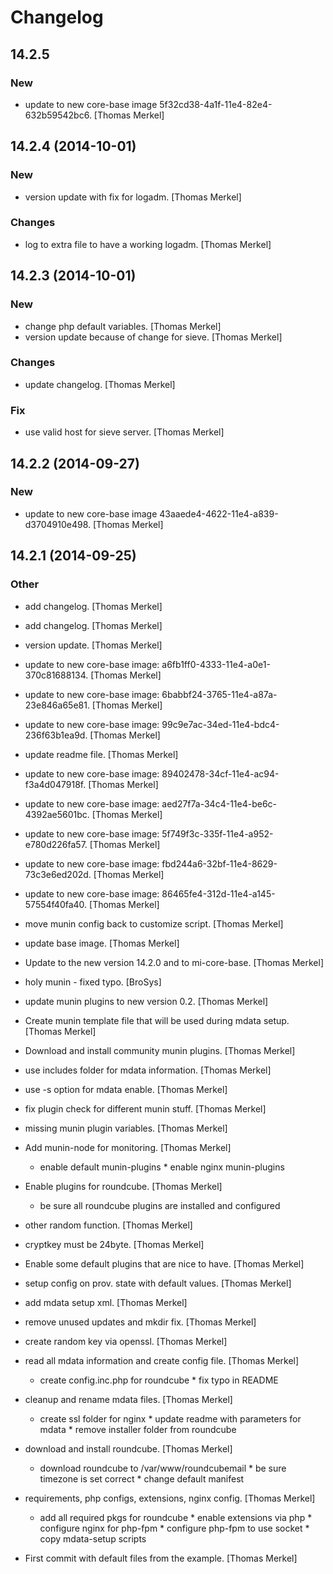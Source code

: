 # Changelog

## 14.2.5

### New

* update to new core-base image 5f32cd38-4a1f-11e4-82e4-632b59542bc6. [Thomas Merkel]

## 14.2.4 (2014-10-01)

### New

* version update with fix for logadm. [Thomas Merkel]

### Changes

* log to extra file to have a working logadm. [Thomas Merkel]

## 14.2.3 (2014-10-01)

### New

* change php default variables. [Thomas Merkel]
* version update because of change for sieve. [Thomas Merkel]

### Changes

* update changelog. [Thomas Merkel]

### Fix

* use valid host for sieve server. [Thomas Merkel]

## 14.2.2 (2014-09-27)

### New

* update to new core-base image 43aaede4-4622-11e4-a839-d3704910e498. [Thomas Merkel]

## 14.2.1 (2014-09-25)

### Other

* add changelog. [Thomas Merkel]
* add changelog. [Thomas Merkel]
* version update. [Thomas Merkel]
* update to new core-base image: a6fb1ff0-4333-11e4-a0e1-370c81688134. [Thomas Merkel]
* update to new core-base image: 6babbf24-3765-11e4-a87a-23e846a65e81. [Thomas Merkel]
* update to new core-base image: 99c9e7ac-34ed-11e4-bdc4-236f63b1ea9d. [Thomas Merkel]
* update readme file. [Thomas Merkel]
* update to new core-base image: 89402478-34cf-11e4-ac94-f3a4d047918f. [Thomas Merkel]
* update to new core-base image: aed27f7a-34c4-11e4-be6c-4392ae5601bc. [Thomas Merkel]
* update to new core-base image: 5f749f3c-335f-11e4-a952-e780d226fa57. [Thomas Merkel]
* update to new core-base image: fbd244a6-32bf-11e4-8629-73c3e6ed202d. [Thomas Merkel]
* update to new core-base image: 86465fe4-312d-11e4-a145-57554f40fa40. [Thomas Merkel]
* move munin config back to customize script. [Thomas Merkel]
* update base image. [Thomas Merkel]
* Update to the new version 14.2.0 and to mi-core-base. [Thomas Merkel]
* holy munin - fixed typo. [BroSys]
* update munin plugins to new version 0.2. [Thomas Merkel]
* Create munin template file that will be used during mdata setup. [Thomas Merkel]
* Download and install community munin plugins. [Thomas Merkel]
* use includes folder for mdata information. [Thomas Merkel]
* use -s option for mdata enable. [Thomas Merkel]
* fix plugin check for different munin stuff. [Thomas Merkel]
* missing munin plugin variables. [Thomas Merkel]
* Add munin-node for monitoring. [Thomas Merkel]

    * enable default munin-plugins * enable nginx munin-plugins

* Enable plugins for roundcube. [Thomas Merkel]

    * be sure all roundcube plugins are installed and configured

* other random function. [Thomas Merkel]
* cryptkey must be 24byte. [Thomas Merkel]
* Enable some default plugins that are nice to have. [Thomas Merkel]
* setup config on prov. state with default values. [Thomas Merkel]
* add mdata setup xml. [Thomas Merkel]
* remove unused updates and mkdir fix. [Thomas Merkel]
* create random key via openssl. [Thomas Merkel]
* read all mdata information and create config file. [Thomas Merkel]

    * create config.inc.php for roundcube * fix typo in README

* cleanup and rename mdata files. [Thomas Merkel]

    * create ssl folder for nginx * update readme with parameters for
    mdata * remove installer folder from roundcube

* download and install roundcube. [Thomas Merkel]

    * download roundcube to /var/www/roundcubemail * be sure timezone is
    set correct * change default manifest

* requirements, php configs, extensions, nginx config. [Thomas Merkel]

    * add all required pkgs for roundcube * enable extensions via php *
    configure nginx for php-fpm * configure php-fpm to use socket * copy
    mdata-setup scripts

* First commit with default files from the example. [Thomas Merkel]

